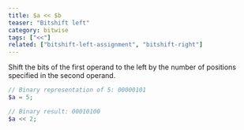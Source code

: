 ```yaml
---
title: $a << $b
teaser: "Bitshift left"
category: bitwise
tags: ["<<"]
related: ["bitshift-left-assignment", "bitshift-right"]
---
```


Shift the bits of the first operand to the left by the number of positions specified in the second operand.

```php
// Binary representation of 5: 00000101
$a = 5; 

// Binary result: 00010100
$a << 2;
```
